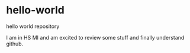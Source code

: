 # hello-world
hello world repository 


I am in HS MI and am excited to review some stuff and finally understand github.
